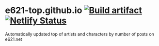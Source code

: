 # e621-top.github.io [![Build artifact][build-src]][build-href] [![Netlify Status][netlify-src]][netlify-href]

Automatically updated top of artists and characters by number of posts on e621.net

<!-- Badges -->
[build-src]: https://img.shields.io/github/actions/workflow/status/e621-top/e621-top.github.io/build.yml?label=Build&logo=github
[build-href]: https://github.com/e621-top/e621-top.github.io/actions/workflows/build.yml

[netlify-src]: https://api.netlify.com/api/v1/badges/f08429fb-c811-42c3-b1ee-b11ee3b55af2/deploy-status
[netlify-href]: https://app.netlify.com/sites/e621-top/deploys
